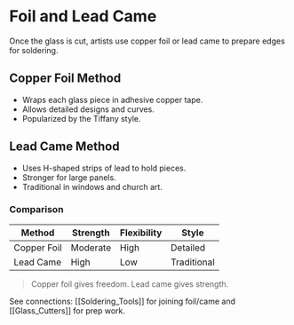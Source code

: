# Foil and Lead Came

Once the glass is cut, artists use copper foil or lead came to prepare edges for soldering.  

## Copper Foil Method
- Wraps each glass piece in adhesive copper tape.
- Allows detailed designs and curves.
- Popularized by the Tiffany style.

## Lead Came Method
- Uses H-shaped strips of lead to hold pieces.
- Stronger for large panels.
- Traditional in windows and church art.

### Comparison
| Method | Strength | Flexibility | Style |
|--------|----------|-------------|-------|
| Copper Foil | Moderate | High | Detailed |
| Lead Came   | High | Low | Traditional |

> Copper foil gives freedom. Lead came gives strength.  

See connections: [[Soldering_Tools]] for joining foil/came and [[Glass_Cutters]] for prep work.
